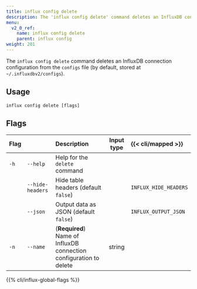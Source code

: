 ```yaml
---
title: influx config delete
description: The 'influx config delete' command deletes an InfluxDB connection configuration.
menu:
  v2_0_ref:
    name: influx config delete
    parent: influx config
weight: 201
---
```


The `influx config delete` command deletes an InfluxDB connection configuration
from the `configs` file (by default, stored at `~/.influxdbv2/configs`).

## Usage
```
influx config delete [flags]
```

## Flags
| Flag |                  | Description                                                        | Input type  | {{< cli/mapped >}}    |
|:---- |:---              |:-----------                                                        |:----------: |:------------------    |
| `-h` | `--help`         | Help for the `delete` command                                      |             |                       |
|      | `--hide-headers` | Hide table headers (default `false`)                               |             | `INFLUX_HIDE_HEADERS` |
|      | `--json`         | Output data as JSON (default `false`)                              |             | `INFLUX_OUTPUT_JSON`  |
| `-n` | `--name`         | (**Required**) Name of InfluxDB connection configuration to delete | string      |                       |

{{% cli/influx-global-flags %}}
